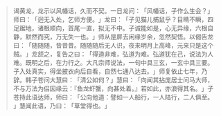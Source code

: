 > 谒黄龙，龙示以风幡话，久而不契。一日龙问：​「风幡话，子作么生会？​」师曰：​「迥无入处，乞师方便。​」龙曰：​「子见猫儿捕鼠乎？目睛不瞬，四足踞地，诸根顺向，首尾一直，拟无不中。子诚能如是，心无异缘，六根自静，默然而究，万无失一也。​」师从是屏去闲缘岁余，忽然契悟。以偈告龙曰：​「随随随，昔昔昔。随随随后无人识，夜来明月上高峰，元来只是这个贼。​」龙颔之，复告之曰：​「得道非难，弘道为难。弘道犹在己，说法为人难。既明之后，在力行之。大凡宗师说法，一句中具三玄，一玄中具三要。子入处真实，得坐披衣向后自看，自然七通八达去。​」师复依止七年，乃辞。韩子苍问大慧曰：​「清公如何？​」慧曰：​「向闻其拈庞居士问马大师，不与万法为侣因缘云：『鱼龙虾蟹，向甚处着。』若如此，亦浪得其名。​」子苍持此语达师，师曰：​「公向他道：譬如一人船行，一人陆行，二人俱至。​」慧闻此语，乃曰：​「草堂得也。​」


